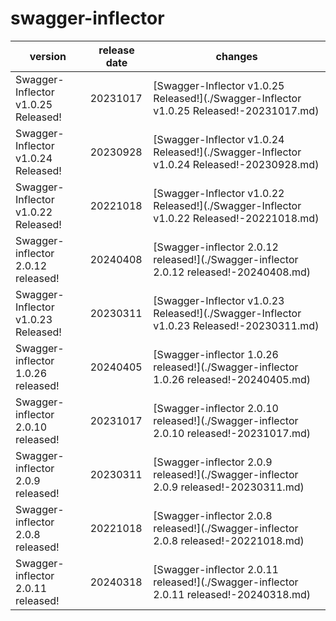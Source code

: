 # swagger-inflector

|               version               | release date |                                         changes                                          |
|-------------------------------------|--------------|------------------------------------------------------------------------------------------|
| Swagger-Inflector v1.0.25 Released! | 20231017     | [Swagger-Inflector v1.0.25 Released!](./Swagger-Inflector v1.0.25 Released!-20231017.md) |
| Swagger-Inflector v1.0.24 Released! | 20230928     | [Swagger-Inflector v1.0.24 Released!](./Swagger-Inflector v1.0.24 Released!-20230928.md) |
| Swagger-Inflector v1.0.22 Released! | 20221018     | [Swagger-Inflector v1.0.22 Released!](./Swagger-Inflector v1.0.22 Released!-20221018.md) |
| Swagger-inflector 2.0.12 released!  | 20240408     | [Swagger-inflector 2.0.12 released!](./Swagger-inflector 2.0.12 released!-20240408.md)   |
| Swagger-Inflector v1.0.23 Released! | 20230311     | [Swagger-Inflector v1.0.23 Released!](./Swagger-Inflector v1.0.23 Released!-20230311.md) |
| Swagger-inflector 1.0.26 released!  | 20240405     | [Swagger-inflector 1.0.26 released!](./Swagger-inflector 1.0.26 released!-20240405.md)   |
| Swagger-inflector 2.0.10 released!  | 20231017     | [Swagger-inflector 2.0.10 released!](./Swagger-inflector 2.0.10 released!-20231017.md)   |
| Swagger-inflector 2.0.9 released!   | 20230311     | [Swagger-inflector 2.0.9 released!](./Swagger-inflector 2.0.9 released!-20230311.md)     |
| Swagger-inflector 2.0.8 released!   | 20221018     | [Swagger-inflector 2.0.8 released!](./Swagger-inflector 2.0.8 released!-20221018.md)     |
| Swagger-inflector 2.0.11 released!  | 20240318     | [Swagger-inflector 2.0.11 released!](./Swagger-inflector 2.0.11 released!-20240318.md)   |

